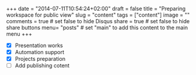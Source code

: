 +++
date = "2014-07-11T10:54:24+02:00"
draft = false
title = "Preparing workspace for public view"
slug = "content"
tags = ["content"]
image = ""
comments = true	# set false to hide Disqus
share = true	# set false to hide share buttons
menu= "posts"		# set "main" to add this content to the main menu
+++

- [x] Presentation works
- [x] Automation support
- [x] Projects preparation
- [ ] Add publishing cotent
